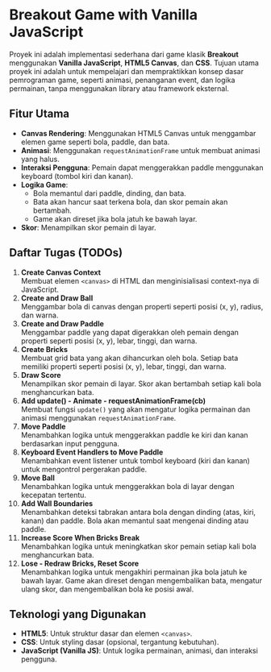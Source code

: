 # Breakout Game with Vanilla JavaScript

Proyek ini adalah implementasi sederhana dari game klasik **Breakout** menggunakan **Vanilla JavaScript**, **HTML5 Canvas**, dan **CSS**. Tujuan utama proyek ini adalah untuk mempelajari dan mempraktikkan konsep dasar pemrograman game, seperti animasi, penanganan event, dan logika permainan, tanpa menggunakan library atau framework eksternal.

## Fitur Utama
- **Canvas Rendering**: Menggunakan HTML5 Canvas untuk menggambar elemen game seperti bola, paddle, dan bata.
- **Animasi**: Menggunakan `requestAnimationFrame` untuk membuat animasi yang halus.
- **Interaksi Pengguna**: Pemain dapat menggerakkan paddle menggunakan keyboard (tombol kiri dan kanan).
- **Logika Game**:
  - Bola memantul dari paddle, dinding, dan bata.
  - Bata akan hancur saat terkena bola, dan skor pemain akan bertambah.
  - Game akan direset jika bola jatuh ke bawah layar.
- **Skor**: Menampilkan skor pemain di layar.

## Daftar Tugas (TODOs)
1. **Create Canvas Context**  
   Membuat elemen `<canvas>` di HTML dan menginisialisasi context-nya di JavaScript.
2. **Create and Draw Ball**  
   Menggambar bola di canvas dengan properti seperti posisi (x, y), radius, dan warna.
3. **Create and Draw Paddle**  
   Menggambar paddle yang dapat digerakkan oleh pemain dengan properti seperti posisi (x, y), lebar, tinggi, dan warna.
4. **Create Bricks**  
   Membuat grid bata yang akan dihancurkan oleh bola. Setiap bata memiliki properti seperti posisi (x, y), lebar, tinggi, dan warna.
5. **Draw Score**  
   Menampilkan skor pemain di layar. Skor akan bertambah setiap kali bola menghancurkan bata.
6. **Add update() - Animate - requestAnimationFrame(cb)**  
   Membuat fungsi `update()` yang akan mengatur logika permainan dan animasi menggunakan `requestAnimationFrame`.
7. **Move Paddle**  
   Menambahkan logika untuk menggerakkan paddle ke kiri dan kanan berdasarkan input pengguna.
8. **Keyboard Event Handlers to Move Paddle**  
   Menambahkan event listener untuk tombol keyboard (kiri dan kanan) untuk mengontrol pergerakan paddle.
9. **Move Ball**  
   Menambahkan logika untuk menggerakkan bola di layar dengan kecepatan tertentu.
10. **Add Wall Boundaries**  
    Menambahkan deteksi tabrakan antara bola dengan dinding (atas, kiri, kanan) dan paddle. Bola akan memantul saat mengenai dinding atau paddle.
11. **Increase Score When Bricks Break**  
    Menambahkan logika untuk meningkatkan skor pemain setiap kali bola menghancurkan bata.
12. **Lose - Redraw Bricks, Reset Score**  
    Menambahkan logika untuk mengakhiri permainan jika bola jatuh ke bawah layar. Game akan direset dengan mengembalikan bata, mengatur ulang skor, dan mengembalikan bola ke posisi awal.

## Teknologi yang Digunakan
- **HTML5**: Untuk struktur dasar dan elemen `<canvas>`.
- **CSS**: Untuk styling dasar (opsional, tergantung kebutuhan).
- **JavaScript (Vanilla JS)**: Untuk logika permainan, animasi, dan interaksi pengguna.

